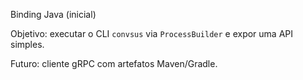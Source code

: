 Binding Java (inicial)

Objetivo: executar o CLI `convsus` via `ProcessBuilder` e expor uma API simples.

Futuro: cliente gRPC com artefatos Maven/Gradle.

